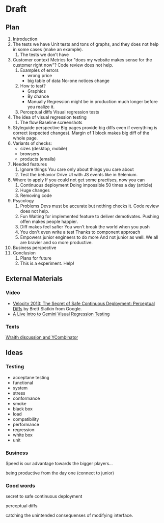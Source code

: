 # Draft

## Plan

1. Introduction
1. The tests we have
   Unit tests and tons of graphs, and they does not help in some cases (make an example).
   1. The tests we don't have
1. Customer context
   Metrics for "does my website makes sense for the customer right now"? Code review does not help.
   1. Examples of errors
      * wrong price
      * big table of data
        No-one notices change
   1. How to test?
      * Graphics
      * By chance
      * Manually
   Regression might be in production much longer before you realize it.
   1. Perceptual diffs
      Visual regression tests
1. The idea of visual regression testing
   1. The flow
      Baseline screenshots
1. Styleguide perspective
   Big pages provide big diffs even if everything is correct (expected changes).
   Margin of 1 block makes big diff of the whole page.
1. Variants of checks:
   * sizes (desktop, mobile)
   * browsers
   * products (emails)
1. Needed features
   1. Ignore things
      You care only about things you care about
   1. Test the behavior
      Drive UI with JS events like in Selenium.
1. Where to apply
   If you could not get some practises, now you can
   1. Continuous deployment
      Doing impossible 50 times a day (article)
   1. Huge changes
   1. Removing code
1. Psycology
   1. Problems
      Devs must be accurate but nothing checks it. Code review does not help.
   1. Fun
      Waiting for implemented feature to deliver demotivates. Pushing offen makes people happier.
   1. Diff makes feel safier
      You won't break the world when you push
   1. You don't even write a test
      Thanks to component approach
   1. Empowers junior engineers to do more
      And not junior as well.
      We all are bravier and so more productive.
1. Business perspective
1. Conclusion
   1. Plans for future
   1. This is a experiment. Help!

## External Materials

### Video

* [Velocity 2013: The Secret of Safe Continuous Deployment: Perceptual Diffs](https://youtu.be/1wHr-O6gEfc) by Brett
Slatkin from Google.
* [A Live Intro to Gemini Visual Regression Testing](https://youtu.be/joADgrvvrYM)

### Texts

[Wraith discussion and YCombinator](https://news.ycombinator.com/item?id=6135447)

## Ideas

### Testing

* acceptane testing
* functional
* system
* stress
* conformance
* smoke
* black box
* load
* compatibility
* performance
* regression
* white box
* unit

### Business
Speed is our advantage towards the bigger players...

being productive from the day one (connect to junior)

### Good words

secret to safe continuous deployment

perceptual diffs

catching the unintended consequenses of modifying interface.

